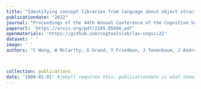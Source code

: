 ```yaml
---
title: "Identifying concept libraries from language about object structure."
publicationdate: "2022"
journal: "Proceedings of the 44th Annual Conference of the Cognitive Science Society."
paperurl: 'https://arxiv.org/pdf/2205.05666.pdf'
openmaterials: 'https://github.com/cogtoolslab/lax-cogsci22'
dataset: ' '
image: ' '
authors: "C Wong, W McCarthy, G Grand, Y Friedman, J Tenenbaum, J Andreas, RD Hawkins, JE Fan."



collection: publications
date: '1900-01-01' #jekyll requires this. publicationdate is what shows up
---
```

